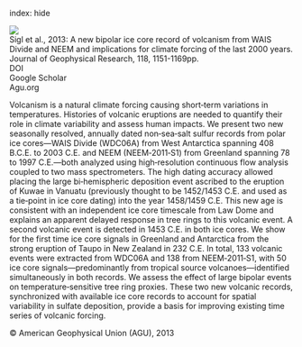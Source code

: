 index: hide

<div class="Citation">
    <div class="Citation-thumb CitationThumb-linked"  data-href="https://doi.org/10.1029/2012jd018603">
      <img src="https://static.claimspace.cloud/climate-study-static/refs/thumbs/5/Sigl_et_al_2013-thumb.png" />
    </div>

  <div class="Citation-body">
    <div class="Citation-text">Sigl et al., 2013: A new bipolar ice core record of volcanism from WAIS Divide and NEEM and implications for climate forcing of the last 2000 years. <span class="Article-journal">Journal of Geophysical Research, </span><span class="Article-volume">118, </span>1151-1169pp.</div>
    <div class="Citation-links">
      <div class="CitationLink" data-href="https://doi.org/10.1029/2012jd018603">
        <div class="CitationLink-icon CitationLink-Doi"></div>
        <div class="CitationLink-text">DOI</div>
      </div>
      <div class="CitationLink" data-href="https://scholar.google.com/scholar?q=10.1029/2012jd018603">
        <div class="CitationLink-icon CitationLink-Scholar"></div>
        <div class="CitationLink-text">Google Scholar</div>
      </div>
      <div class="CitationLink" data-href="http://www.agu.org/pubs/crossref/pip/2012JD018603.shtml">
        <div class="CitationLink-icon CitationLink-Publisher"></div>
        <div class="CitationLink-text">Agu.org</div>
      </div>
    </div>
  </div>
</div>

Volcanism is a natural climate forcing causing short‐term variations in temperatures. Histories of volcanic eruptions are needed to quantify their role in climate variability and assess human impacts. We present two new seasonally resolved, annually dated non‐sea‐salt sulfur records from polar ice cores—WAIS Divide (WDC06A) from West Antarctica spanning 408 B.C.E. to 2003 C.E. and NEEM (NEEM‐2011‐S1) from Greenland spanning 78 to 1997 C.E.—both analyzed using high‐resolution continuous flow analysis coupled to two mass spectrometers. The high dating accuracy allowed placing the large bi‐hemispheric deposition event ascribed to the eruption of Kuwae in Vanuatu (previously thought to be 1452/1453 C.E. and used as a tie‐point in ice core dating) into the year 1458/1459 C.E. This new age is consistent with an independent ice core timescale from Law Dome and explains an apparent delayed response in tree rings to this volcanic event. A second volcanic event is detected in 1453 C.E. in both ice cores. We show for the first time ice core signals in Greenland and Antarctica from the strong eruption of Taupo in New Zealand in 232 C.E. In total, 133 volcanic events were extracted from WDC06A and 138 from NEEM‐2011‐S1, with 50 ice core signals—predominantly from tropical source volcanoes—identified simultaneously in both records. We assess the effect of large bipolar events on temperature‐sensitive tree ring proxies. These two new volcanic records, synchronized with available ice core records to account for spatial variability in sulfate deposition, provide a basis for improving existing time series of volcanic forcing.

<div class="Citation-copy">
&copy; American Geophysical Union (AGU), 2013
</div>